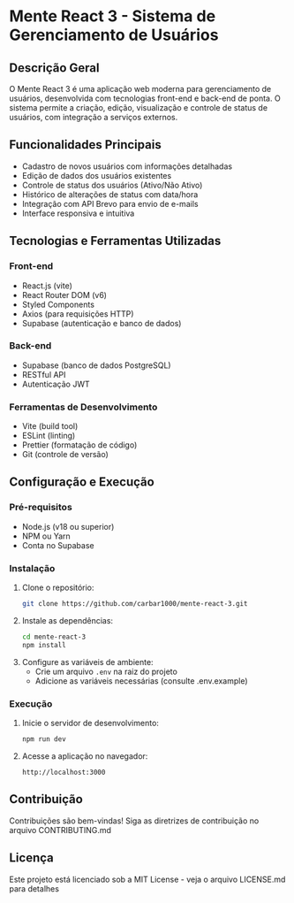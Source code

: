 # Mente React 3 - Sistema de Gerenciamento de Usuários

## Descrição Geral
O Mente React 3 é uma aplicação web moderna para gerenciamento de usuários, desenvolvida com tecnologias front-end e back-end de ponta. O sistema permite a criação, edição, visualização e controle de status de usuários, com integração a serviços externos.

## Funcionalidades Principais
- Cadastro de novos usuários com informações detalhadas
- Edição de dados dos usuários existentes
- Controle de status dos usuários (Ativo/Não Ativo)
- Histórico de alterações de status com data/hora
- Integração com API Brevo para envio de e-mails
- Interface responsiva e intuitiva

## Tecnologias e Ferramentas Utilizadas

### Front-end
- React.js (vite)
- React Router DOM (v6)
- Styled Components
- Axios (para requisições HTTP)
- Supabase (autenticação e banco de dados)

### Back-end
- Supabase (banco de dados PostgreSQL)
- RESTful API
- Autenticação JWT

### Ferramentas de Desenvolvimento
- Vite (build tool)
- ESLint (linting)
- Prettier (formatação de código)
- Git (controle de versão)

## Configuração e Execução

### Pré-requisitos
- Node.js (v18 ou superior)
- NPM ou Yarn
- Conta no Supabase

### Instalação
1. Clone o repositório:
   ```bash
   git clone https://github.com/carbar1000/mente-react-3.git
   ```
2. Instale as dependências:
   ```bash
   cd mente-react-3
   npm install
   ```
3. Configure as variáveis de ambiente:
   - Crie um arquivo `.env` na raiz do projeto
   - Adicione as variáveis necessárias (consulte .env.example)

### Execução
1. Inicie o servidor de desenvolvimento:
   ```bash
   npm run dev
   ```
2. Acesse a aplicação no navegador:
   ```
   http://localhost:3000
   ```

## Contribuição
Contribuições são bem-vindas! Siga as diretrizes de contribuição no arquivo CONTRIBUTING.md

## Licença
Este projeto está licenciado sob a MIT License - veja o arquivo LICENSE.md para detalhes
